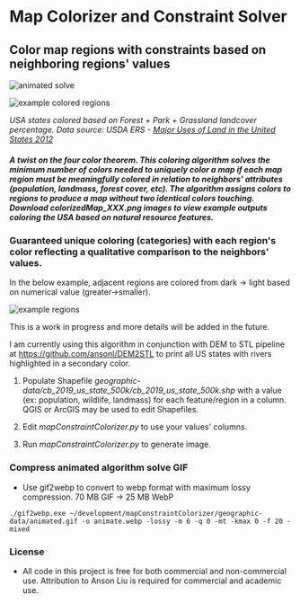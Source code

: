 # Map Colorizer and Constraint Solver

## Color map regions with constraints based on neighboring regions' values

![animated solve](https://raw.githubusercontent.com/ansonl/mapConstraintColorizerCutter/master/images/animated-solve.webp)

![example colored regions](https://raw.githubusercontent.com/ansonl/mapConstraintColorizerCutter/master/images/colorizedMap_forest_park_grassland_perc.png)

*USA states colored based on Forest + Park + Grassland landcover percentage. Data source: USDA ERS - [Major Uses of Land in the United States 2012](https://www.ers.usda.gov/publications/pub-details/?pubid=84879)*

##### A twist on the four color theorem. This coloring algorithm solves the minimum number of colors needed to uniquely color a map if each map region must be meaningfully colored in relation to neighbors' attributes (population, landmass, forest cover, etc). The algorithm assigns colors to regions to produce a map without two identical colors touching. Download *colorizedMap_XXX.png* images to view example outputs coloring the USA based on natural resource features.

### Guaranteed unique coloring (categories) with each region's color reflecting a qualitative comparison to the neighbors' values. 

In the below example, adjacent regions are colored from dark -> light based on numerical value (greater->smaller).

![example regions](https://raw.githubusercontent.com/ansonl/mapConstraintColorizerCutter/master/images/example-region-problem.png)

This is a work in progress and more details will be added in the future. 

I am currently using this algorithm in conjunction with DEM to STL pipeline at https://github.com/ansonl/DEM2STL to print all US states with rivers highlighted in a secondary color. 

1. Populate Shapefile *geographic-data/cb_2019_us_state_500k/cb_2019_us_state_500k.shp* with a value (ex: population, wildlife, landmass) for each feature/region in a column. QGIS or ArcGIS may be used to edit Shapefiles. 

2. Edit *mapConstraintColorizer.py* to use your values' columns. 

3. Run *mapConstraintColorizer.py* to generate image. 

### Compress animated algorithm solve GIF
- Use gif2webp to convert to webp format with maximum lossy compression. 70 MB GIF -> 25 MB WebP

```
./gif2webp.exe ~/development/mapConstraintColorizer/geographic-data/animated.gif -o animate.webp -lossy -m 6 -q 0 -mt -kmax 0 -f 20 -mixed
```

### License
- All code in this project is free for both commercial and non-commercial use. Attribution to Anson Liu is required for commercial and academic use.
